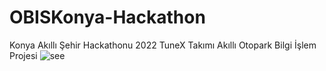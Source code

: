 # OBISKonya-Hackathon
Konya Akıllı Şehir Hackathonu 2022 TuneX Takımı Akıllı Otopark Bilgi İşlem Projesi
![see](https://i.hizliresim.com/7mttjil.png)
